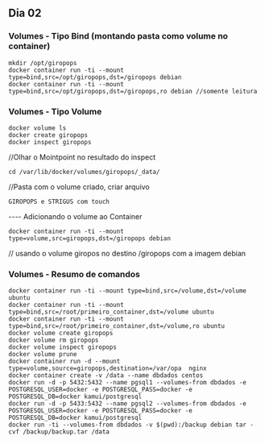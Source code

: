 ## Dia 02 

### Volumes - Tipo Bind (montando pasta como volume no container)   

    mkdir /opt/giropops     
    docker container run -ti --mount type=bind,src=/opt/giropops,dst=/giropops debian    
    docker container run -ti --mount type=bind,src=/opt/giropops,dst=/giropops,ro debian //somente leitura    

### Volumes - Tipo Volume   

    docker volume ls 
    docker create giropops 
    docker inspect giropops

//Olhar o Mointpoint no resultado do inspect    

    cd /var/lib/docker/volumes/giropops/_data/   

//Pasta com o volume criado, criar arquivo           

    GIROPOPS e STRIGUS com touch    
    
---- Adicionando o volume ao Container     

    docker container run -ti --mount type=volume,src=giropops,dst=/giropops debian     

// usando o volume giropos no destino /giropops com a imagem debian


### Volumes - Resumo de comandos   

    docker container run -ti --mount type=bind,src=/volume,dst=/volume ubuntu    
    docker container run -ti --mount type=bind,src=/root/primeiro_container,dst=/volume ubuntu    
    docker container run -ti --mount type=bind,src=/root/primeiro_container,dst=/volume,ro ubuntu     
    docker volume create giropops    
    docker volume rm giropops      
    docker volume inspect giropops    
    docker volume prune     
    docker container run -d --mount type=volume,source=giropops,destination=/var/opa  nginx    
    docker container create -v /data --name dbdados centos    
    docker run -d -p 5432:5432 --name pgsql1 --volumes-from dbdados -e POSTGRESQL_USER=docker -e POSTGRESQL_PASS=docker -e POSTGRESQL_DB=docker kamui/postgresql    
    docker run -d -p 5433:5432 --name pgsql2 --volumes-from dbdados -e  POSTGRESQL_USER=docker -e POSTGRESQL_PASS=docker -e POSTGRESQL_DB=docker kamui/postgresql     
    docker run -ti --volumes-from dbdados -v $(pwd):/backup debian tar -cvf /backup/backup.tar /data     
